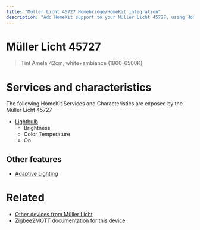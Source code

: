 ```yaml
---
title: "Müller Licht 45727 Homebridge/HomeKit integration"
description: "Add HomeKit support to your Müller Licht 45727, using Homebridge, Zigbee2MQTT and homebridge-z2m."
---
```

<!---
This file has been GENERATED using src/docgen/docgen.ts
DO NOT EDIT THIS FILE MANUALLY!
-->
# Müller Licht 45727
> Tint Amela 42cm, white+ambiance (1800-6500K)


# Services and characteristics
The following HomeKit Services and Characteristics are exposed by
the Müller Licht 45727

* [Lightbulb](../../light.md)
  * Brightness
  * Color Temperature
  * On

## Other features
* [Adaptive Lighting](../../light.md)

# Related
* [Other devices from Müller Licht](../index.md#muller_licht)
* [Zigbee2MQTT documentation for this device](https://www.zigbee2mqtt.io/devices/45727.html)